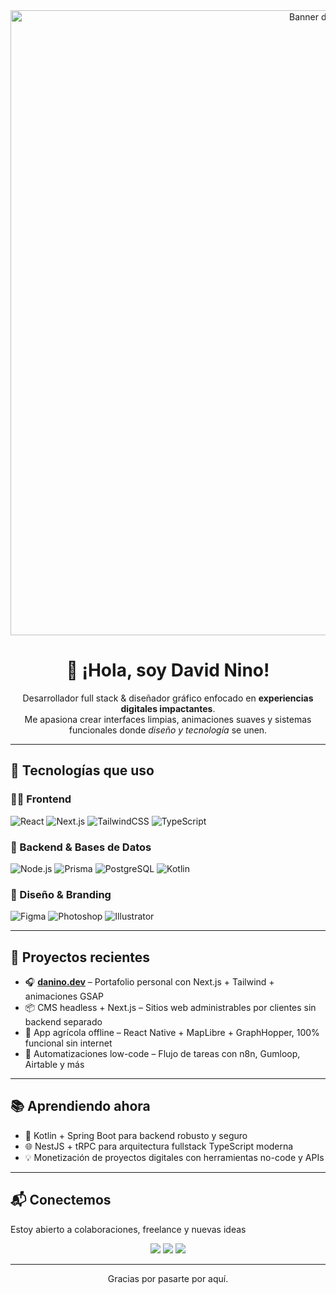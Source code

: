 <div align="center">
  <img src="https://github.com/danino-dev/assets/blob/main/banner-danino-dev.png" width="1000" alt="Banner danino.dev" />
</div>

#

<h1 align="center">👋 ¡Hola, soy David Nino!</h1>

<p align="center">
Desarrollador full stack & diseñador gráfico enfocado en <strong>experiencias digitales impactantes</strong>.
<br/>
Me apasiona crear interfaces limpias, animaciones suaves y sistemas funcionales donde <em>diseño y tecnología</em> se unen.
</p>

---

## 💼 Tecnologías que uso

### 👨‍💻 Frontend

![React](https://img.shields.io/badge/React-20232A?style=for-the-badge&logo=react&logoColor=61DAFB)
![Next.js](https://img.shields.io/badge/Next.js-000000?style=for-the-badge&logo=nextdotjs&logoColor=white)
![TailwindCSS](https://img.shields.io/badge/TailwindCSS-38B2AC?style=for-the-badge&logo=tailwindcss&logoColor=white)
![TypeScript](https://img.shields.io/badge/TypeScript-3178C6?style=for-the-badge&logo=typescript&logoColor=white)

### 🔧 Backend & Bases de Datos

![Node.js](https://img.shields.io/badge/Node.js-339933?style=for-the-badge&logo=node.js&logoColor=white)
![Prisma](https://img.shields.io/badge/Prisma-2D3748?style=for-the-badge&logo=prisma&logoColor=white)
![PostgreSQL](https://img.shields.io/badge/PostgreSQL-336791?style=for-the-badge&logo=postgresql&logoColor=white)
![Kotlin](https://img.shields.io/badge/Kotlin-7F52FF?style=for-the-badge&logo=kotlin&logoColor=white)

### 🎨 Diseño & Branding

![Figma](https://img.shields.io/badge/Figma-F24E1E?style=for-the-badge&logo=figma&logoColor=white)
![Photoshop](https://img.shields.io/badge/Photoshop-31A8FF?style=for-the-badge&logo=adobephotoshop&logoColor=white)
![Illustrator](https://img.shields.io/badge/Illustrator-FF9A00?style=for-the-badge&logo=adobeillustrator&logoColor=white)

---

## 🚀 Proyectos recientes

- 🎧 [**danino.dev**](https://danino.dev) – Portafolio personal con Next.js + Tailwind + animaciones GSAP
- 📦 CMS headless + Next.js – Sitios web administrables por clientes sin backend separado
- 📲 App agrícola offline – React Native + MapLibre + GraphHopper, 100% funcional sin internet
- 🤖 Automatizaciones low-code – Flujo de tareas con n8n, Gumloop, Airtable y más

---

## 📚 Aprendiendo ahora

- 🧠 Kotlin + Spring Boot para backend robusto y seguro
- 🌐 NestJS + tRPC para arquitectura fullstack TypeScript moderna
- 💡 Monetización de proyectos digitales con herramientas no-code y APIs

---

## 📬 Conectemos

Estoy abierto a colaboraciones, freelance y nuevas ideas

<div align="center">
  <a href="https://danino.dev" target="_blank"><img src="https://img.shields.io/badge/Web-danino.dev-%23581BB7?style=for-the-badge&logo=vercel&logoColor=white" /></a>
  <a href="https://www.linkedin.com/in/davidnino" target="_blank"><img src="https://img.shields.io/badge/LinkedIn-David%20Nino-blue?style=for-the-badge&logo=linkedin&logoColor=white" /></a>
  <a href="https://github.com/danino-dev" target="_blank"><img src="https://img.shields.io/badge/GitHub-@danino--dev-%2312100E?style=for-the-badge&logo=github&logoColor=white" /></a>
</div>

---

<p align="center">
Gracias por pasarte por aquí.
</p>
